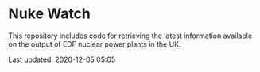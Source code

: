 # Nuke Watch

This repository includes code for retrieving the latest information available on the output of EDF nuclear power plants in the UK.

Last updated: 2020-12-05 05:05